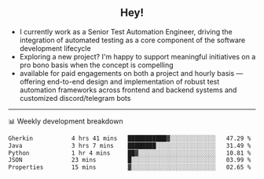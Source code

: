 <h2 align="center">Hey!</h2>

- I currently work as a Senior Test Automation Engineer, driving the integration of automated testing as a core component of the software development lifecycle
- Exploring a new project? I'm happy to support meaningful initiatives on a pro bono basis when the concept is compelling
-  available for paid engagements on both a project and hourly basis — offering end-to-end design and implementation of robust test automation frameworks across frontend and backend systems and customized discord/telegram bots
  
  -------
  
📊 Weekly development breakdown

<!--START_SECTION:waka-->

```txt
Gherkin           4 hrs 41 mins   ███████████▓░░░░░░░░░░░░░   47.29 %
Java              3 hrs 7 mins    ████████░░░░░░░░░░░░░░░░░   31.49 %
Python            1 hr 4 mins     ██▓░░░░░░░░░░░░░░░░░░░░░░   10.81 %
JSON              23 mins         █░░░░░░░░░░░░░░░░░░░░░░░░   03.99 %
Properties        15 mins         ▓░░░░░░░░░░░░░░░░░░░░░░░░   02.65 %
```

<!--END_SECTION:waka-->
